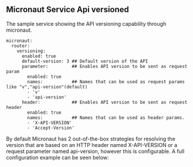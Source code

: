 
## Micronaut Service Api versioned
The sample service showing the API versioning capability through micronaut.
 
    micronaut:
      router:
        versioning:
          enabled: true
          default-version: 3 ## Default version of the API
          parameter:         ## Enables API version to be sent as request param
            enabled: true
            names:           ## Names that can be used as request params like "v","api-version"(default)
            - 'v'
            - 'api-version'
          header:            ## Enables API version to be sent as request header
            enabled: true
            names:           ## Names that can be used as header params.
            - 'X-API-VERSION'
            - 'Accept-Version'
            
            
By default Micronaut has 2 out-of-the-box strategies for resolving the version that are based on an HTTP header named X-API-VERSION or a request parameter named api-version, however this is configurable. A full configuration example can be seen below:

    
    
